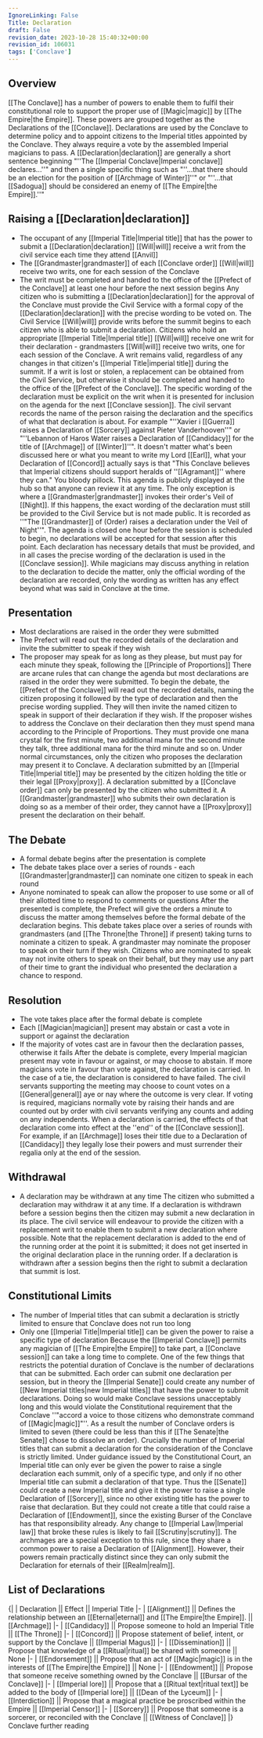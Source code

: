 ```yaml
---
IgnoreLinking: False
Title: Declaration
draft: False
revision_date: 2023-10-28 15:40:32+00:00
revision_id: 106031
tags: ['Conclave']
---
```


## Overview
[[The Conclave]] has a number of powers to enable them to fulfil their constitutional role to support the proper use of [[Magic|magic]] by [[The Empire|the Empire]]. These powers are grouped together as the Declarations of the [[Conclave]]. Declarations are used by the Conclave to determine policy and to appoint citizens to the Imperial titles appointed by the Conclave. They always require a vote by the assembled Imperial magicians to pass. 
A [[Declaration|declaration]] are generally a short sentence beginning "''The [[Imperial Conclave|Imperial conclave]] declares...''" and then a single specific thing such as "''...that there should be an election for the position of [[Archmage of Winter]]''" or "''...that [[Sadogua]] should be considered an enemy of [[The Empire|the Empire]].''"
## Raising a [[Declaration|declaration]]
* The occupant of any [[Imperial Title|Imperial title]] that has the power to submit a [[Declaration|declaration]] [[Will|will]] receive a writ from the civil service each time they attend [[Anvil]]
* The [[Grandmaster|grandmaster]] of each [[Conclave order]] [[Will|will]] receive two writs, one for each session of the Conclave
* The writ must be completed and handed to the office of the [[Prefect of the Conclave]] at least one hour before the next session begins
Any citizen who is submitting a [[Declaration|declaration]] for the approval of the Conclave must provide the Civil Service with a formal copy of the [[Declaration|declaration]] with the precise wording to be voted on. The Civil Service [[Will|will]] provide writs before the summit begins to each citizen who is able to submit a declaration. Citizens who hold an appropriate [[Imperial Title|Imperial title]] [[Will|will]] receive one writ for their declaration - grandmasters [[Will|will]] receive two writs, one for each session of the Conclave. A writ remains valid, regardless of any changes in that citizen's [[Imperial Title|imperial title]] during the summit. If a writ is lost or stolen, a replacement can be obtained from the Civil Service, but otherwise it should be completed and handed to the office of the [[Prefect of the Conclave]]. 
The specific wording of the declaration must be explicit on the writ when it is presented for inclusion on the agenda for the next [[Conclave session]]. The civil servant records the name of the person raising the declaration and the specifics of what that declaration is about. For example "''Xavier i [[Guerra]] raises a Declaration of [[Sorcery]] against Pieter Vanderhooven''" or "''Lebannon of Haros Water raises a Declaration of [[Candidacy]] for the title of [[Archmage]] of [[Winter]]''".
It doesn't matter what's been discussed here or what you meant to write my Lord [[Earl]], what your Declaration of [[Concord]] actually says is that "This Conclave believes that Imperial citizens should support heralds of ''[[Agramant]]'' where they can." You bloody pillock.
This agenda is publicly displayed at the hub so that anyone can review it at any time. The only exception is where a [[Grandmaster|grandmaster]] invokes their order's Veil of [[Night]]. If this happens, the exact wording of the declaration must still be provided to the Civil Service but is not made public. It is recorded as ''"The [[Grandmaster]] of (Order) raises a declaration under the Veil of Night''". The agenda is closed one hour before the session is scheduled to begin, no declarations will be accepted for that session after this point. 
Each declaration has necessary details that must be provided, and in all cases the precise wording of the declaration is used in the [[Conclave session]]. While magicians may discuss anything in relation to the declaration to decide the matter, only the official wording of the declaration are recorded, only the wording as written has any effect beyond what was said in Conclave at the time.
## Presentation
* Most declarations are raised in the order they were submitted
* The Prefect will read out the recorded details of the declaration and invite the submitter to speak if they wish
* The proposer may speak for as long as they please, but must pay for each minute they speak, following the [[Principle of Proportions]]
There are arcane rules that can change the agenda but most declarations are raised in the order they were submitted. To begin the debate, the [[Prefect of the Conclave]] will read out the recorded details, naming the citizen proposing it followed by the type of declaration and then the precise wording supplied. They will then invite the named citizen to speak in support of their declaration if they wish.
If the proposer wishes to address the Conclave on their declaration then they must spend mana according to the Principle of Proportions. They must provide one mana crystal for the first minute, two additional mana for the second minute they talk, three additional mana for the third minute and so on.
Under normal circumstances, only the citizen who proposes the declaration may present it to Conclave. A declaration submitted by an [[Imperial Title|Imperial title]] may be presented by the citizen holding the title or their legal [[Proxy|proxy]]. A declaration submitted by a [[Conclave order]] can only be presented by the citizen who submitted it. A [[Grandmaster|grandmaster]] who submits their own declaration is doing so as a member of their order, they cannot have a [[Proxy|proxy]] present the declaration on their behalf.
## The Debate
* A formal debate begins after the presentation is complete
* The debate takes place over a series of rounds - each [[Grandmaster|grandmaster]] can nominate one citizen to speak in each round
* Anyone nominated to speak can allow the proposer to use some or all of their allotted time to respond to comments or questions
After the presented is complete, the Prefect will give the orders a minute to discuss the matter among themselves before the formal debate of the declaration begins. This debate takes place over a series of rounds with grandmasters (and [[The Throne|the Throne]] if present) taking turns to nominate a citizen to speak. A grandmaster may nominate the proposer to speak on their turn if they wish.
Citizens who are nominated to speak may not invite others to speak on their behalf, but they may use any part of their time to grant the individual who presented the declaration a chance to respond. 
## Resolution
* The vote takes place after the formal debate is complete
* Each [[Magician|magician]] present may abstain or cast a vote in support or against the declaration
* If the majority of votes cast are in favour then the declaration passes, otherwise it fails
After the debate is complete, every Imperial magician present may vote in favour or against, or may choose to abstain. If more magicians vote in favour than vote against, the declaration is carried. In the case of a tie, the declaration is considered to have failed.
The civil servants supporting the meeting may choose to count votes on a [[General|general]] aye or nay where the outcome is very clear. If voting is required, magicians normally vote by raising their hands and are counted out by order with civil servants verifying any counts and adding on any independents.
When a declaration is carried, the effects of that declaration come into effect at the ''end'' of the [[Conclave session]]. For example, if an [[Archmage]] loses their title due to a Declaration of [[Candidacy]] they legally lose their powers and must surrender their regalia only at the end of the session.
## Withdrawal
* A declaration may be withdrawn at any time
The citizen who submitted a declaration may withdraw it at any time. If a declaration is withdrawn before a session begins then the citizen may submit a new declaration in its place. The civil service will endeavour to provide the citizen with a replacement writ to enable them to submit a new declaration where possible. Note that the replacement declaration is added to the end of the running order at the point it is submitted; it does not get inserted in the original declaration place in the running order.
If a declaration is withdrawn after a session begins then the right to submit a declaration that summit is lost.
## Constitutional Limits
* The number of Imperial titles that can submit a declaration is strictly limited to ensure that Conclave does not run too long
* Only one [[Imperial Title|Imperial title]] can be given the power to raise a specific type of declaration
Because the [[Imperial Conclave]] permits any magician of [[The Empire|the Empire]] to take part, a [[Conclave session]] can take a long time to complete. One of the few things that restricts the potential duration of Conclave is the number of declarations that can be submitted. Each order can submit one declaration per session, but in theory the [[Imperial Senate]] could create any number of [[New Imperial titles|new Imperial titles]] that have the power to submit declarations. Doing so would make Conclave sessions unacceptably long and this would violate the Constitutional requirement that the Conclave ''"accord a voice to those citizens who demonstrate command of [[Magic|magic]]"''.
As a result the number of Conclave orders is limited to seven (there could be less than this if [[The Senate|the Senate]] chose to dissolve an order). Crucially the number of Imperial titles that can submit a declaration for the consideration of the Conclave is strictly limited. Under guidance issued by the Constitutional Court, an Imperial title can only ever be given the power to raise a single declaration each summit, only of a specific type, and only if no other Imperial title can submit a declaration of that type. Thus the [[Senate]] could create a new Imperial title and give it the power to raise a single Declaration of [[Sorcery]], since no other existing title has the power to raise that declaration. But they could not create a title that could raise a Declaration of [[Endowment]], since the existing Burser of the Conclave has that responsibility already. Any change to [[Imperial Law|Imperial law]] that broke these rules is likely to fail [[Scrutiny|scrutiny]].
The archmages are a special exception to this rule, since they share a common power to raise a Declaration of [[Alignment]]. However, their powers remain practically distinct since they can only submit the Declaration for eternals of their [[Realm|realm]].
## List of Declarations
{|
| Declaration || Effect || Imperial Title
|-
| [[Alignment]] || Defines the relationship between an [[Eternal|eternal]] and [[The Empire|the Empire]]. || [[Archmage]]
|-
| [[Candidacy]] || Propose someone to hold an Imperial Title || [[The Throne]]
|-
| [[Concord]] || Propose statement of belief, intent, or support by the Conclave || [[Imperial Magus]]
|-
| [[Dissemination]] || Propose that knowledge of a [[Ritual|ritual]] be shared with someone || None
|-
| [[Endorsement]] || Propose that an act of [[Magic|magic]] is in the interests of [[The Empire|the Empire]] || None
|-
| [[Endowment]] || Propose that someone receive something owned by the Conclave || [[Bursar of the Conclave]]
|-
| [[Imperial lore]] || Propose that a [[Ritual text|ritual text]] be added to the body of [[Imperial lore]] || [[Dean of the Lyceum]]
|- 
| [[Interdiction]] || Propose that a magical practice be proscribed within the Empire || [[Imperial Censor]]
|-
| [[Sorcery]] || Propose that someone is a sorcerer, or reconciled with the Conclave || [[Witness of Conclave]]
|}
Conclave further reading
